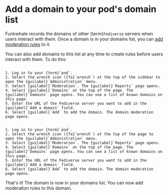 # Add a domain to your pod's domain list

Funkwhale records the domains of other {term}`Fediverse` servers when users interact with them. Once a domain is in your domains list, you can [add moderation rules](add_rules.md) to it. 

You can also add domains to this list at any time to create rules before users interact with them. To do this:

```{tabbed} Desktop

1. Log in to your {term}`pod`.
2. Select the wrench icon ({fa}`wrench`) at the top of the sidebar to open the {guilabel}`Administration` menu.
3. Select {guilabel}`Moderation`. The {guilabel}`Reports` page opens.
4. Select {guilabel}`Domains` at the top of the page. The {guilabel}`Domains` page opens. You can see a list of known domains on this page.
5. Enter the URL of the Fediverse server you want to add in the {guilabel}`Add a domain` field.
6. Select {guilabel}`Add` to add the domain. The domain moderation page opens.

```

```{tabbed} Mobile

1. Log in to your {term}`pod`.
2. Select the wrench icon ({fa}`wrench`) at the top of the page to open the {guilabel}`Administration` menu.
3. Select {guilabel}`Moderation`. The {guilabel}`Reports` page opens.
4. Select {guilabel}`Domains` at the top of the page. The {guilabel}`Domains` page opens. You can see a list of known domains on this page.
5. Enter the URL of the Fediverse server you want to add in the {guilabel}`Add a domain` field.
6. Select {guilabel}`Add` to add the domain. The domain moderation page opens.

```

That's it! The domain is now in your domains list. You can now add moderation rules to this domain.

